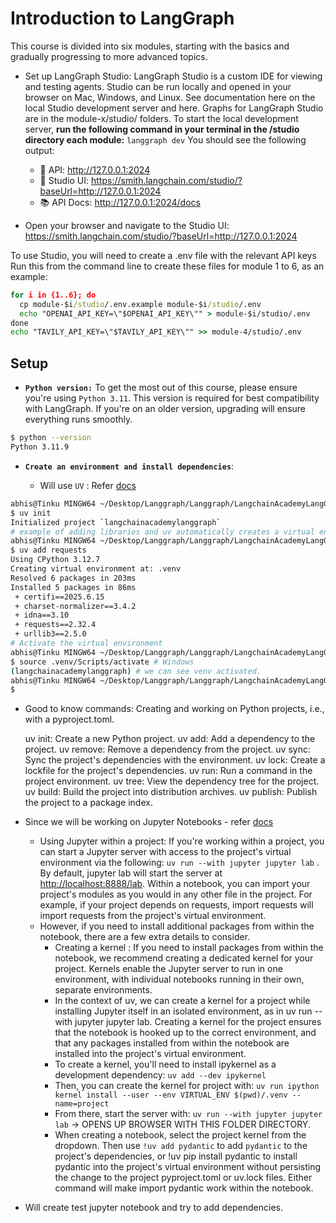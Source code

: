 # Introduction to LangGraph

This course is divided into six modules, starting with the basics and gradually progressing to more advanced topics.

- Set up LangGraph Studio:
  LangGraph Studio is a custom IDE for viewing and testing agents.
  Studio can be run locally and opened in your browser on Mac, Windows, and Linux.
  See documentation here on the local Studio development server and here.
  Graphs for LangGraph Studio are in the module-x/studio/ folders.
  To start the local development server, **run the following command in your terminal in the /studio directory each module:**
  `langgraph dev`
  You should see the following output:

  - 🚀 API: http://127.0.0.1:2024
  - 🎨 Studio UI: https://smith.langchain.com/studio/?baseUrl=http://127.0.0.1:2024
  - 📚 API Docs: http://127.0.0.1:2024/docs

- Open your browser and navigate to the Studio UI: https://smith.langchain.com/studio/?baseUrl=http://127.0.0.1:2024

To use Studio, you will need to create a .env file with the relevant API keys
Run this from the command line to create these files for module 1 to 6, as an example:

```cmd
for i in {1..6}; do
  cp module-$i/studio/.env.example module-$i/studio/.env
  echo "OPENAI_API_KEY=\"$OPENAI_API_KEY\"" > module-$i/studio/.env
done
echo "TAVILY_API_KEY=\"$TAVILY_API_KEY\"" >> module-4/studio/.env
```

## Setup

- **`Python version:`** To get the most out of this course, please ensure you're using `Python 3.11`. This version is required for best compatibility with LangGraph. If you're on an older version, upgrading will ensure everything runs smoothly.

```bash
$ python --version
Python 3.11.9
```

- **`Create an environment and install dependencies`**:

  - Will use `UV` : Refer [docs](https://docs.astral.sh/uv/guides/projects/)

```bash
abhis@Tinku MINGW64 ~/Desktop/Langgraph/Langgraph/LangchainAcademyLangGraph (main)
$ uv init
Initialized project `langchainacademylanggraph`
# example of adding libraries and uv automatically creates a virtual environment for us.
abhis@Tinku MINGW64 ~/Desktop/Langgraph/Langgraph/LangchainAcademyLangGraph (main)
$ uv add requests
Using CPython 3.12.7
Creating virtual environment at: .venv
Resolved 6 packages in 203ms
Installed 5 packages in 86ms
 + certifi==2025.6.15
 + charset-normalizer==3.4.2
 + idna==3.10
 + requests==2.32.4
 + urllib3==2.5.0
# Activate the virtual environment
abhis@Tinku MINGW64 ~/Desktop/Langgraph/Langgraph/LangchainAcademyLangGraph (main)
$ source .venv/Scripts/activate # Windows
(langchainacademylanggraph) # we can see venv activated.
abhis@Tinku MINGW64 ~/Desktop/Langgraph/Langgraph/LangchainAcademyLangGraph (main)
$
```

- Good to know commands: Creating and working on Python projects, i.e., with a pyproject.toml.

  uv init: Create a new Python project.
  uv add: Add a dependency to the project.
  uv remove: Remove a dependency from the project.
  uv sync: Sync the project's dependencies with the environment.
  uv lock: Create a lockfile for the project's dependencies.
  uv run: Run a command in the project environment.
  uv tree: View the dependency tree for the project.
  uv build: Build the project into distribution archives.
  uv publish: Publish the project to a package index.

- Since we will be working on Jupyter Notebooks - refer [docs](https://docs.astral.sh/uv/guides/integration/jupyter/)
  - Using Jupyter within a project: If you're working within a project, you can start a Jupyter server with access to the project's virtual environment via the following: `uv run --with jupyter jupyter lab` . By default, jupyter lab will start the server at [http://localhost:8888/lab](http://localhost:8888/lab). Within a notebook, you can import your project's modules as you would in any other file in the project. For example, if your project depends on requests, import requests will import requests from the project's virtual environment.
  - However, if you need to install additional packages from within the notebook, there are a few extra details to consider.
    - Creating a kernel : If you need to install packages from within the notebook, we recommend creating a dedicated kernel for your project. Kernels enable the Jupyter server to run in one environment, with individual notebooks running in their own, separate environments.
    - In the context of uv, we can create a kernel for a project while installing Jupyter itself in an isolated environment, as in uv run --with jupyter jupyter lab. Creating a kernel for the project ensures that the notebook is hooked up to the correct environment, and that any packages installed from within the notebook are installed into the project's virtual environment.
    - To create a kernel, you'll need to install ipykernel as a development dependency: `uv add --dev ipykernel`
    - Then, you can create the kernel for project with: `uv run ipython kernel install --user --env VIRTUAL_ENV $(pwd)/.venv --name=project`
    - From there, start the server with: `uv run --with jupyter jupyter lab` -> OPENS UP BROWSER WITH THIS FOLDER DIRECTORY.
    - When creating a notebook, select the project kernel from the dropdown. Then use `!uv add pydantic` to add `pydantic` to the project's dependencies, or !uv pip install pydantic to install pydantic into the project's virtual environment without persisting the change to the project pyproject.toml or uv.lock files. Either command will make import pydantic work within the notebook.
- Will create test jupyter notebook and try to add dependencies.

